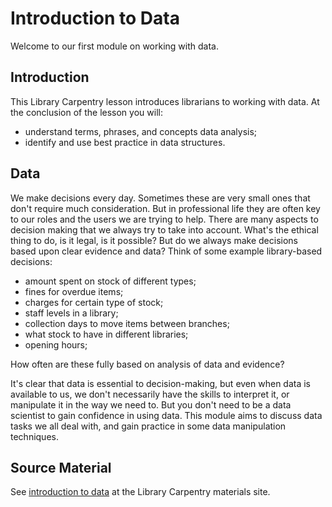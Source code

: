 Introduction to Data
====================

Welcome to our first module on working with data.

Introduction
------------

This Library Carpentry lesson introduces librarians to working with data. At the conclusion of the lesson you will:

- understand terms, phrases, and concepts data analysis;
- identify and use best practice in data structures.

Data
----

We make decisions every day.  Sometimes these are very small ones that don't require much consideration.  But in professional life they are often key to our roles and the users we are trying to help.  There are many aspects to decision making that we always try to take into account.  What's the ethical thing to do, is it legal, is it possible?  But do we always make decisions based upon clear evidence and data?  Think of some example library-based decisions:

- amount spent on stock of different types;
- fines for overdue items;
- charges for certain type of stock;
- staff levels in a library;
- collection days to move items between branches;
- what stock to have in different libraries;
- opening hours;

How often are these fully based on analysis of data and evidence?

It's clear that data is essential to decision-making, but even when data is available to us, we don't necessarily have the skills to interpret it, or manipulate it in the way we need to.  But you don't need to be a data scientist to gain confidence in using data.  This module aims to discuss data tasks we all deal with, and gain practice in some data manipulation techniques.

Source Material
---------------

See [introduction to data](https://data-lessons.github.io/library-data-intro/01-introduction/) at the Library Carpentry materials site.